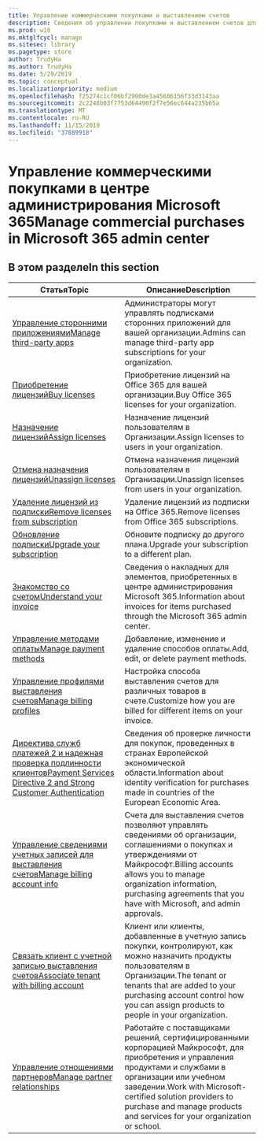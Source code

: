 ```yaml
---
title: Управление коммерческими покупками и выставлением счетов
description: Сведения об управлении покупками и выставлением счетов для коммерческих клиентов.
ms.prod: w10
ms.mktglfcycl: manage
ms.sitesec: library
ms.pagetype: store
author: TrudyHa
ms.author: TrudyHa
ms.date: 5/29/2019
ms.topic: conceptual
ms.localizationpriority: medium
ms.openlocfilehash: f25274c1cf06bf2900de3a45686156f33d3143aa
ms.sourcegitcommit: 2c2248b03f7753d64490f2f7e56ec644a235b65a
ms.translationtype: MT
ms.contentlocale: ru-RU
ms.lasthandoff: 11/15/2019
ms.locfileid: "37889918"
---
```

# <a name="manage-commercial-purchases-in-microsoft-365-admin-center"></a><span data-ttu-id="8bf3e-103">Управление коммерческими покупками в центре администрирования Microsoft 365</span><span class="sxs-lookup"><span data-stu-id="8bf3e-103">Manage commercial purchases in Microsoft 365 admin center</span></span>

## <a name="in-this-section"></a><span data-ttu-id="8bf3e-104">В этом разделе</span><span class="sxs-lookup"><span data-stu-id="8bf3e-104">In this section</span></span>

| <span data-ttu-id="8bf3e-105">Статья</span><span class="sxs-lookup"><span data-stu-id="8bf3e-105">Topic</span></span> | <span data-ttu-id="8bf3e-106">Описание</span><span class="sxs-lookup"><span data-stu-id="8bf3e-106">Description</span></span> |
| ----- | ----------- |
| [<span data-ttu-id="8bf3e-107">Управление сторонними приложениями</span><span class="sxs-lookup"><span data-stu-id="8bf3e-107">Manage third-party apps</span></span>](manage-saas-apps.md) | <span data-ttu-id="8bf3e-108">Администраторы могут управлять подписками сторонних приложений для вашей организации.</span><span class="sxs-lookup"><span data-stu-id="8bf3e-108">Admins can manage third-party app subscriptions for your organization.</span></span> |
| [<span data-ttu-id="8bf3e-109">Приобретение лицензий</span><span class="sxs-lookup"><span data-stu-id="8bf3e-109">Buy licenses</span></span>](https://docs.microsoft.com/office365/admin/subscriptions-and-billing/buy-licenses?view=o365-worldwide) | <span data-ttu-id="8bf3e-110">Приобретение лицензий на Office 365 для вашей организации.</span><span class="sxs-lookup"><span data-stu-id="8bf3e-110">Buy Office 365 licenses for your organization.</span></span> |
| [<span data-ttu-id="8bf3e-111">Назначение лицензий</span><span class="sxs-lookup"><span data-stu-id="8bf3e-111">Assign licenses</span></span>](https://docs.microsoft.com/office365/admin/manage/assign-licenses-to-users?view=o365-worldwide) | <span data-ttu-id="8bf3e-112">Назначение лицензий пользователям в Организации.</span><span class="sxs-lookup"><span data-stu-id="8bf3e-112">Assign licenses to users in your organization.</span></span> |
| [<span data-ttu-id="8bf3e-113">Отмена назначения лицензий</span><span class="sxs-lookup"><span data-stu-id="8bf3e-113">Unassign licenses</span></span>](https://docs.microsoft.com/office365/admin/manage/remove-licenses-from-users?view=o365-worldwide) | <span data-ttu-id="8bf3e-114">Отмена назначения лицензий пользователям в Организации.</span><span class="sxs-lookup"><span data-stu-id="8bf3e-114">Unassign licenses from users in your organization.</span></span> |
| [<span data-ttu-id="8bf3e-115">Удаление лицензий из подписки</span><span class="sxs-lookup"><span data-stu-id="8bf3e-115">Remove licenses from subscription</span></span>](https://docs.microsoft.com/office365/admin/subscriptions-and-billing/remove-licenses-from-subscription?view=o365-worldwide) | <span data-ttu-id="8bf3e-116">Удаление лицензий из подписки на Office 365.</span><span class="sxs-lookup"><span data-stu-id="8bf3e-116">Remove licenses from Office 365 subscriptions.</span></span> |
| [<span data-ttu-id="8bf3e-117">Обновление подписки</span><span class="sxs-lookup"><span data-stu-id="8bf3e-117">Upgrade your subscription</span></span>](https://docs.microsoft.com/office365/admin/subscriptions-and-billing/upgrade-to-different-plan) | <span data-ttu-id="8bf3e-118">Обновите подписку до другого плана.</span><span class="sxs-lookup"><span data-stu-id="8bf3e-118">Upgrade your subscription to a different plan.</span></span> |
| [<span data-ttu-id="8bf3e-119">Знакомство со счетом</span><span class="sxs-lookup"><span data-stu-id="8bf3e-119">Understand your invoice</span></span>](/microsoft-365/commerce/billing-and-payments/understand-your-invoice) | <span data-ttu-id="8bf3e-120">Сведения о накладных для элементов, приобретенных в центре администрирования Microsoft 365.</span><span class="sxs-lookup"><span data-stu-id="8bf3e-120">Information about invoices for items purchased through the Microsoft 365 admin center.</span></span> |
| [<span data-ttu-id="8bf3e-121">Управление методами оплаты</span><span class="sxs-lookup"><span data-stu-id="8bf3e-121">Manage payment methods</span></span>](https://docs.microsoft.com/office365/Admin/subscriptions-and-billing/add-update-or-remove-credit-card-or-bank-account) | <span data-ttu-id="8bf3e-122">Добавление, изменение и удаление способов оплаты.</span><span class="sxs-lookup"><span data-stu-id="8bf3e-122">Add, edit, or delete payment methods.</span></span> |
| [<span data-ttu-id="8bf3e-123">Управление профилями выставления счетов</span><span class="sxs-lookup"><span data-stu-id="8bf3e-123">Manage billing profiles</span></span>](/microsoft-365/commerce/billing-and-payments/manage-billing-profiles) | <span data-ttu-id="8bf3e-124">Настройка способа выставления счетов для различных товаров в счете.</span><span class="sxs-lookup"><span data-stu-id="8bf3e-124">Customize how you are billed for different items on your invoice.</span></span> |
| [<span data-ttu-id="8bf3e-125">Директива служб платежей 2 и надежная проверка подлинности клиентов</span><span class="sxs-lookup"><span data-stu-id="8bf3e-125">Payment Services Directive 2 and Strong Customer Authentication</span></span>](/microsoft-365/commerce/billing-and-payments/psd2) | <span data-ttu-id="8bf3e-126">Сведения об проверке личности для покупок, проведенных в странах Европейской экономической области.</span><span class="sxs-lookup"><span data-stu-id="8bf3e-126">Information about identity verification for purchases made in countries of the European Economic Area.</span></span> |
| [<span data-ttu-id="8bf3e-127">Управление сведениями учетных записей для выставления счетов</span><span class="sxs-lookup"><span data-stu-id="8bf3e-127">Manage billing account info</span></span>](https://docs.microsoft.com/microsoft-store/update-microsoft-store-for-business-account-settings) | <span data-ttu-id="8bf3e-128">Счета для выставления счетов позволяют управлять сведениями об организации, соглашениями о покупках и утверждениями от Майкрософт.</span><span class="sxs-lookup"><span data-stu-id="8bf3e-128">Billing accounts allows you to manage organization information, purchasing agreements that you have with Microsoft, and admin approvals.</span></span> |
| [<span data-ttu-id="8bf3e-129">Связать клиент с учетной записью выставления счетов</span><span class="sxs-lookup"><span data-stu-id="8bf3e-129">Associate tenant with billing account</span></span>](https://docs.microsoft.com/microsoft-store/manage-mpsa-software-microsoft-store-for-business) | <span data-ttu-id="8bf3e-130">Клиент или клиенты, добавленные в учетную запись покупки, контролируют, как можно назначить продукты пользователям в Организации.</span><span class="sxs-lookup"><span data-stu-id="8bf3e-130">The tenant or tenants that are added to your purchasing account control how you can assign products to people in your organization.</span></span> |
| [<span data-ttu-id="8bf3e-131">Управление отношениями партнеров</span><span class="sxs-lookup"><span data-stu-id="8bf3e-131">Manage partner relationships</span></span>](https://docs.microsoft.com/microsoft-store/work-with-partner-microsoft-store-business) | <span data-ttu-id="8bf3e-132">Работайте с поставщиками решений, сертифицированными корпорацией Майкрософт, для приобретения и управления продуктами и службами в организации или учебном заведении.</span><span class="sxs-lookup"><span data-stu-id="8bf3e-132">Work with Microsoft-certified solution providers to purchase and manage products and services for your organization or school.</span></span> |